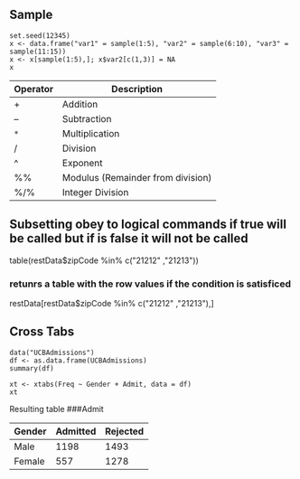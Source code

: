 ## Sample

```{R}
set.seed(12345)
x <- data.frame("var1" = sample(1:5), "var2" = sample(6:10), "var3" = sample(11:15))
x <- x[sample(1:5),]; x$var2[c(1,3)] = NA
x
```

Operator| Description
---|---
+|Addition
– |Subtraction
`*`	|Multiplication
/ |Division
^ |Exponent
%% |Modulus (Remainder from division)
%/% |Integer Division


## Subsetting obey to logical commands if true will be called but if is false it will not be called

table(restData$zipCode %in% c("21212" ,"21213"))


### retunrs a table with the row values if the condition is satisficed
restData[restData$zipCode %in% c("21212" ,"21213"),]

## Cross Tabs
```{R}
data("UCBAdmissions")
df <- as.data.frame(UCBAdmissions)
summary(df)

xt <- xtabs(Freq ~ Gender + Admit, data = df)
xt
```
Resulting table
###Admit

Gender| Admitted| Rejected
---|---|---
Male|1198|1493
Female|557|1278
